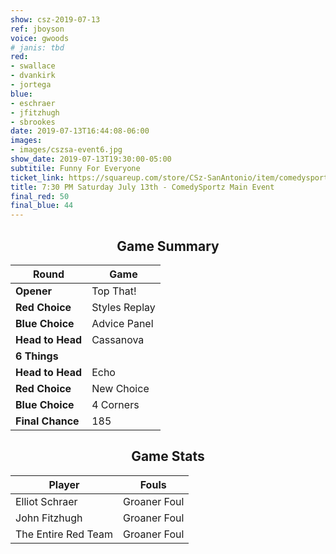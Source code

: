 ```yaml
---
show: csz-2019-07-13
ref: jboyson
voice: gwoods
# janis: tbd
red:
- swallace
- dvankirk
- jortega
blue:
- eschraer
- jfitzhugh
- sbrookes
date: 2019-07-13T16:44:08-06:00
images:
- images/cszsa-event6.jpg
show_date: 2019-07-13T19:30:00-05:00
subtitile: Funny For Everyone
ticket_link: https://squareup.com/store/CSz-SanAntonio/item/comedysportz-saturday-july-1
title: 7:30 PM Saturday July 13th - ComedySportz Main Event
final_red: 50
final_blue: 44
---
```


<center>

<!-- {{< figure src="/images/matches/csz-2019-06-07_1.jpg" title="Our Volunteer Player Helen helps out during the game of Spelling Bee." >}} -->

## Game Summary

| **Round** | **Game** |
|--------------|------|
| **Opener**       |Top That!|
| **Red Choice**   |Styles Replay|
| **Blue Choice**  |Advice Panel|
| **Head to Head** |Cassanova|
| **6 Things**     |      |
| **Head to Head** |Echo|
| **Red Choice**   |New Choice|
| **Blue Choice**  |4 Corners|
| **Final Chance** |185|

## Game Stats

| **Player** | **Fouls** |
|--------|-------|
|Elliot Schraer |Groaner Foul|
|John Fitzhugh   |Groaner Foul   |
|The Entire Red Team   |Groaner Foul   |

</center>
